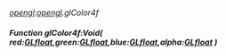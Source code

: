 _[opengl](../../modules/opengl/opengl-module.md):[opengl](../../modules/opengl/opengl-module.md).glColor4f_
##### Function glColor4f:Void( red:[GLfloat](../../modules/opengl/opengl-glfloat.md),green:[GLfloat](../../modules/opengl/opengl-glfloat.md),blue:[GLfloat](../../modules/opengl/opengl-glfloat.md),alpha:[GLfloat](../../modules/opengl/opengl-glfloat.md) )
